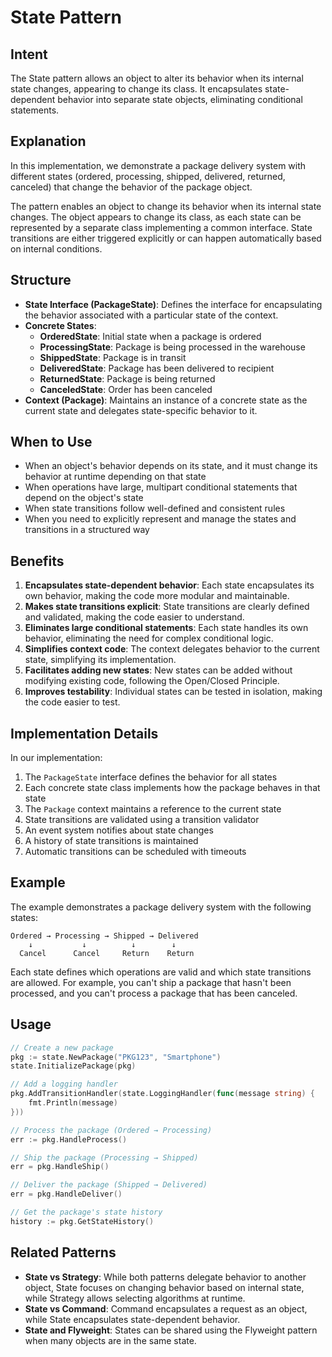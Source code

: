 # State Pattern

## Intent

The State pattern allows an object to alter its behavior when its internal state changes, appearing to change its class. It encapsulates state-dependent behavior into separate state objects, eliminating conditional statements.

## Explanation

In this implementation, we demonstrate a package delivery system with different states (ordered, processing, shipped, delivered, returned, canceled) that change the behavior of the package object.

The pattern enables an object to change its behavior when its internal state changes. The object appears to change its class, as each state can be represented by a separate class implementing a common interface. State transitions are either triggered explicitly or can happen automatically based on internal conditions.

## Structure

- **State Interface (PackageState)**: Defines the interface for encapsulating the behavior associated with a particular state of the context.
- **Concrete States**:
  - **OrderedState**: Initial state when a package is ordered
  - **ProcessingState**: Package is being processed in the warehouse
  - **ShippedState**: Package is in transit
  - **DeliveredState**: Package has been delivered to recipient
  - **ReturnedState**: Package is being returned
  - **CanceledState**: Order has been canceled
- **Context (Package)**: Maintains an instance of a concrete state as the current state and delegates state-specific behavior to it.

## When to Use

- When an object's behavior depends on its state, and it must change its behavior at runtime depending on that state
- When operations have large, multipart conditional statements that depend on the object's state
- When state transitions follow well-defined and consistent rules
- When you need to explicitly represent and manage the states and transitions in a structured way

## Benefits

1. **Encapsulates state-dependent behavior**: Each state encapsulates its own behavior, making the code more modular and maintainable.
2. **Makes state transitions explicit**: State transitions are clearly defined and validated, making the code easier to understand.
3. **Eliminates large conditional statements**: Each state handles its own behavior, eliminating the need for complex conditional logic.
4. **Simplifies context code**: The context delegates behavior to the current state, simplifying its implementation.
5. **Facilitates adding new states**: New states can be added without modifying existing code, following the Open/Closed Principle.
6. **Improves testability**: Individual states can be tested in isolation, making the code easier to test.

## Implementation Details

In our implementation:

1. The `PackageState` interface defines the behavior for all states
2. Each concrete state class implements how the package behaves in that state
3. The `Package` context maintains a reference to the current state
4. State transitions are validated using a transition validator
5. An event system notifies about state changes
6. A history of state transitions is maintained
7. Automatic transitions can be scheduled with timeouts

## Example

The example demonstrates a package delivery system with the following states:

```
Ordered → Processing → Shipped → Delivered
    ↓           ↓          ↓        ↓ 
  Cancel      Cancel     Return    Return
```

Each state defines which operations are valid and which state transitions are allowed. For example, you can't ship a package that hasn't been processed, and you can't process a package that has been canceled.

## Usage

```go
// Create a new package
pkg := state.NewPackage("PKG123", "Smartphone")
state.InitializePackage(pkg)

// Add a logging handler
pkg.AddTransitionHandler(state.LoggingHandler(func(message string) {
    fmt.Println(message)
}))

// Process the package (Ordered → Processing)
err := pkg.HandleProcess()

// Ship the package (Processing → Shipped)
err = pkg.HandleShip()

// Deliver the package (Shipped → Delivered)
err = pkg.HandleDeliver()

// Get the package's state history
history := pkg.GetStateHistory()
```

## Related Patterns

- **State vs Strategy**: While both patterns delegate behavior to another object, State focuses on changing behavior based on internal state, while Strategy allows selecting algorithms at runtime.
- **State vs Command**: Command encapsulates a request as an object, while State encapsulates state-dependent behavior.
- **State and Flyweight**: States can be shared using the Flyweight pattern when many objects are in the same state.
